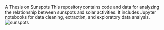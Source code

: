A Thesis on Sunspots
This repository contains code and data for analyzing the relationship between sunspots and solar activities. It includes Jupyter notebooks for data cleaning, extraction, and exploratory data analysis.
![sunspots](https://github.com/nilesh14k/Thesis-on-Sunspots-SolarFlare-CoronalMassEjections-SolarWinds/assets/65092135/6534a9c7-b66a-448b-aa9b-18b19819e819)
